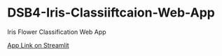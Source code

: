 # DSB4-Iris-Classiiftcaion-Web-App
Iris Flower Classification Web App


<a href="https://skill-academy-dsb4-iris-classification-web-a-ml-app16apr-xnqyla.streamlit.app/">
App Link on Streamlit
</a>
